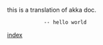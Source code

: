 this is a translation of akka doc. 

                -- hello world
                
[index]("https://github.com/tjlcast/books/blob/master/Akka%20Java%20Documentation/chapters/index.html")